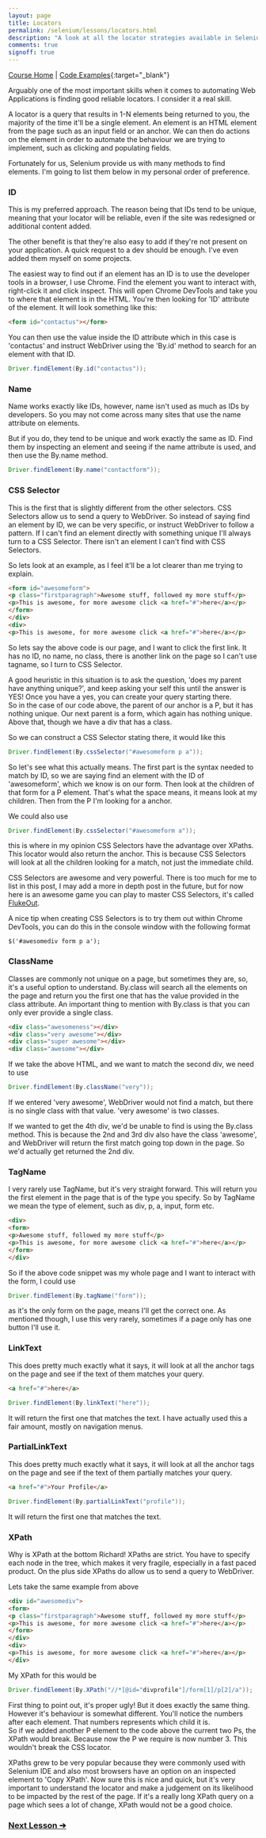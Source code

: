```yaml
---
layout: page
title: Locators
permalink: /selenium/lessons/locators.html
description: "A look at all the locator strategies available in Selenium WebDriver"
comments: true
signoff: true
---
```

[Course Home](../course) \| [Code Examples](https://github.com/FriendlyTester/Selenium-WebDriver-Examples/blob/master/java/src/test/java/lessons/C_Locators.java){:target="_blank"}

Arguably one of the most important skills when it comes to automating Web Applications is finding good reliable locators. I consider it a real skill.   

A locator is a query that results in 1-N elements being returned to you, the majority of the time it'll be a single element. An element is an HTML element from the page such as an input field or an anchor. We can then do actions on the element in order to automate the behaviour we are trying to implement, such as clicking and populating fields.

Fortunately for us, Selenium provide us with many methods to find elements. I'm going to list them below in my personal order of preference.

### ID
This is my preferred approach. The reason being that IDs tend to be unique, meaning that your locator will be reliable, even if the site was redesigned or additional content added.  

The other benefit is that they're also easy to add if they're not present on your application. A quick request to a dev should be enough. I've even added them myself on some projects.
  
The easiest way to find out if an element has an ID is to use the developer tools in a browser, I use Chrome. Find the element you want to interact with, right-click it and click inspect. This will open Chrome DevTools and take you to where that element is in the HTML. You're then looking for 'ID' attribute of the element. It will   look something like this:

```html
<form id="contactus"></form>
```

You can then use the value inside the ID attribute which in this case is 'contactus' and instruct WebDriver using the 'By.id' method to search for an element with that ID.

```java
Driver.findElement(By.id("contactus"));
```

### Name
Name works exactly like IDs, however, name isn't used as much as IDs by developers. So you may not come across many sites that use the name attribute on elements.

But if you do, they tend to be unique and work exactly the same as ID. Find them by inspecting an element and seeing if the name attribute is used, and then use the By.name method.
```java
Driver.findElement(By.name("contactform"));
```

### CSS Selector
This is the first that is slightly different from the other selectors. CSS Selectors allow us to send a query to WebDriver. So instead of saying find an element by ID, we can be very specific, or instruct WebDriver to follow a pattern. If I can't find an element directly with something unique I'll always turn to a CSS Selector. There isn't an element I can't find with CSS Selectors.

So lets look at an example, as I feel it'll be a lot clearer than me trying to explain. 
```html
<form id="awesomeform">
<p class="firstparagraph">Awesome stuff, followed my more stuff</p>
<p>This is awesome, for more awesome click <a href="#">here</a></p>
</form>
</div>
<div>
<p>This is awesome, for more awesome click <a href="#">here</a></p>
```
So lets say the above code is our page, and I want to click the first link. It has no ID, no name, no class, there is another link on the page so I can't use tagname, so I turn to CSS Selector.

A good heuristic in this situation is to ask the question, 'does my parent have anything unique?', and keep asking your self this until the answer is YES! Once you have a yes, you can create your query starting there.  
So in the case of our code above, the parent of our anchor is a P, but it has nothing unique. Our next parent is a form, which again has nothing unique. Above that, though we have a div that has a class.

So we can construct a CSS Selector stating there, it would like this
```java
Driver.findElement(By.cssSelector("#awesomeform p a"));
```
So let's see what this actually means. The first part is the syntax needed to match by ID, so we are saying find an element with the ID of 'awesomeform', which we know is on our form. Then look at the children of that form for a P element. That's what the space means, it means look at my children. Then from the P I'm looking for a anchor.  

We could also use
```java
Driver.findElement(By.cssSelector("#awesomeform a"));
```
this is where in my opinion CSS Selectors have the advantage over XPaths. This locator would also return the anchor. This is because CSS Selectors will look at all the children looking for a match, not just the immediate child.
  
CSS Selectors are awesome and very powerful. There is too much for me to list in this post, I may add a more in depth post in the future, but for now here is an awesome game you can play to master CSS Selectors, it's called [FlukeOut](http://flukeout.github.io/).

A nice tip when creating CSS Selectors is to try them out within Chrome DevTools, you can do this in the console window with the following format
```jshint
$('#awesomediv form p a');
```

### ClassName
Classes are commonly not unique on a page, but sometimes they are, so, it's a useful option to understand. By.class will search all the elements on the page and return you the first one that has the value provided in the class attribute. 
An important thing to mention with By.class is that you can only ever provide a single class.

```html
<div class="awesomeness"></div>
<div class="very awesome"></div>
<div class="super awesome"></div>
<div class="awesome"></div> 
```

If we take the above HTML, and we want to match the second div, we need to use
```java
Driver.findElement(By.className("very"));
```
If we entered 'very awesome', WebDriver would not find a match, but there is no single class with that value. 'very awesome' is two classes.

If we wanted to get the 4th div, we'd be unable to find is using the By.class method. This is because the 2nd and 3rd div also have the class 'awesome', and WebDriver will return the first match going top down in the page. So we'd actually get returned the 2nd div.

### TagName
I very rarely use TagName, but it's very straight forward. This will return you the first element in the page that is of the type you specify. So by TagName we mean the type of element, such as div, p, a, input, form etc.

```html
<div>
<form>
<p>Awesome stuff, followed my more stuff</p>
<p>This is awesome, for more awesome click <a href="#">here</a></p>
</form>
</div>
```

So if the above code snippet was my whole page and I want to interact with the form, I could use
```java
Driver.findElement(By.tagName("form"));
```
as it's the only form on the page, means I'll get the correct one. As mentioned though, I use this very rarely, sometimes if a page only has one button I'll use it.

### LinkText
This does pretty much exactly what it says, it will look at all the anchor tags on the page and see if the text of them matches your query.
```html
<a href="#">here</a>
```
```java
Driver.findElement(By.linkText("here"));
```
It will return the first one that matches the text. I have actually used this a fair amount, mostly on navigation menus.

### PartialLinkText
This does pretty much exactly what it says, it will look at all the anchor tags on the page and see if the text of them partially matches your query.
```html
<a href="#">Your Profile</a>
```
```java
Driver.findElement(By.partialLinkText("profile"));
```
It will return the first one that matches the text. 

### XPath
Why is XPath at the bottom Richard! XPaths are strict. You have to specify each node in the tree, which makes it very fragile, especially in a fast paced product. On the plus side XPaths do allow us to send a query to WebDriver.

Lets take the same example from above 
```html
<div id="awesomediv">
<form>
<p class="firstparagraph">Awesome stuff, followed my more stuff</p>
<p>This is awesome, for more awesome click <a href="#">here</a></p>
</form>
</div>
<div>
<p>This is awesome, for more awesome click <a href="#">here</a></p>
</div>
```
My XPath for this would be
```java
Driver.findElement(By.XPath("//*[@id="divprofile"]/form[1]/p[2]/a"));
```
First thing to point out, it's proper ugly! But it does exactly the same thing. However it's behaviour is somewhat different. You'll notice the numbers after each element. That numbers represents which child it is.  
So if we added another P element to the code above the current two Ps, the XPath would break. Because now the P we require is now number 3. This wouldn't break the CSS locator.

XPaths grew to be very popular because they were commonly used with Selenium IDE and also most browsers have an option on an inspected element to 'Copy XPath'. Now sure this is nice and quick, but it's very important to understand the locator and make a judgement on its likelihood to be impacted by the rest of the page. If it's a really long XPath query on a page which sees a lot of change, XPath would not be a good choice. 

### [Next Lesson &#10132;](../lessons/interactions)
